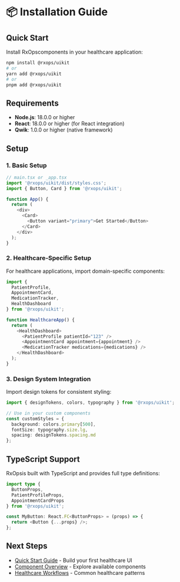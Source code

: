 # 📦 Installation Guide

## Quick Start

Install RxOpscomponents in your healthcare application:

```bash
npm install @rxops/uikit
# or
yarn add @rxops/uikit
# or
pnpm add @rxops/uikit
```

## Requirements

- **Node.js**: 18.0.0 or higher
- **React**: 18.0.0 or higher (for React integration)
- **Qwik**: 1.0.0 or higher (native framework)

## Setup

### 1. Basic Setup

```typescript
// main.tsx or _app.tsx
import '@rxops/uikit/dist/styles.css';
import { Button, Card } from '@rxops/uikit';

function App() {
  return (
    <div>
      <Card>
        <Button variant="primary">Get Started</Button>
      </Card>
    </div>
  );
}
```

### 2. Healthcare-Specific Setup

For healthcare applications, import domain-specific components:

```typescript
import { 
  PatientProfile, 
  AppointmentCard, 
  MedicationTracker,
  HealthDashboard 
} from '@rxops/uikit';

function HealthcareApp() {
  return (
    <HealthDashboard>
      <PatientProfile patientId="123" />
      <AppointmentCard appointment={appointment} />
      <MedicationTracker medications={medications} />
    </HealthDashboard>
  );
}
```

### 3. Design System Integration

Import design tokens for consistent styling:

```typescript
import { designTokens, colors, typography } from '@rxops/uikit';

// Use in your custom components
const customStyles = {
  background: colors.primary[500],
  fontSize: typography.size.lg,
  spacing: designTokens.spacing.md
};
```

## TypeScript Support

RxOpsis built with TypeScript and provides full type definitions:

```typescript
import type { 
  ButtonProps, 
  PatientProfileProps,
  AppointmentCardProps 
} from '@rxops/uikit';

const MyButton: React.FC<ButtonProps> = (props) => {
  return <Button {...props} />;
};
```

## Next Steps

- [Quick Start Guide](./quick-start.md) - Build your first healthcare UI
- [Component Overview](../components/core-components.md) - Explore available components
- [Healthcare Workflows](../examples/patient-workflows.md) - Common healthcare patterns
